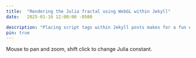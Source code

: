 ```yaml
---
title:  "Rendering the Julia fractal using WebGL within Jekyll"
date:   2025-01-16 12:00:00 -0500

description: "Placing script tags within Jekyll posts makes for a fun exercise."
pin: true
---
```


Mouse to pan and zoom, shift click to change Julia constant.
<canvas id="julia" style="width: 100%;"></canvas>
<script src="https://ajax.googleapis.com/ajax/libs/jquery/3.7.1/jquery.min.js"></script>
<script src="https://{{ site.url }}/assets/js/julia.js"></script>